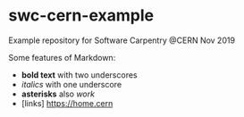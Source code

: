 # swc-cern-example
Example repository for Software Carpentry @CERN Nov 2019

Some features of Markdown:

- __bold text__ with two underscores
- _italics_ with one underscore
- **asterisks** also *work*
- [links] https://home.cern
